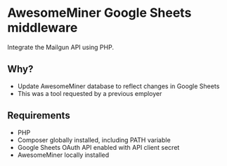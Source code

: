 # AwesomeMiner Google Sheets middleware
Integrate the Mailgun API using PHP.

## Why?
- Update AwesomeMiner database to reflect changes in Google Sheets
- This was a tool requested by a previous employer

## Requirements
- PHP
- Composer globally installed, including PATH variable
- Google Sheets OAuth API enabled with API client secret
- AwesomeMiner locally installed
